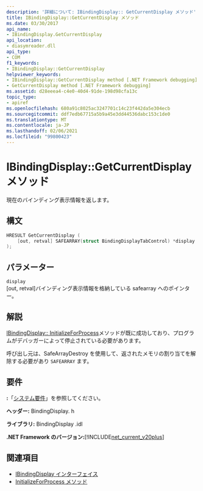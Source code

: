 ```yaml
---
description: '詳細について: IBindingDisplay:: GetCurrentDisplay メソッド'
title: IBindingDisplay::GetCurrentDisplay メソッド
ms.date: 03/30/2017
api_name:
- IBindingDisplay.GetCurrentDisplay
api_location:
- diasymreader.dll
api_type:
- COM
f1_keywords:
- IBindingDisplay::GetCurrentDisplay
helpviewer_keywords:
- IBindingDisplay::GetCurrentDisplay method [.NET Framework debugging]
- GetCurrentDisplay method [.NET Framework debugging]
ms.assetid: d28eeea4-c4e0-40d4-91de-198d98cfa13c
topic_type:
- apiref
ms.openlocfilehash: 680a91c8025ac3247701c14c23f442da5e304ecb
ms.sourcegitcommit: ddf7edb67715a5b9a45e3dd44536dabc153c1de0
ms.translationtype: MT
ms.contentlocale: ja-JP
ms.lasthandoff: 02/06/2021
ms.locfileid: "99800423"
---
```

# <a name="ibindingdisplaygetcurrentdisplay-method"></a>IBindingDisplay::GetCurrentDisplay メソッド

現在のバインディング表示情報を返します。  
  
## <a name="syntax"></a>構文  
  
```cpp  
HRESULT GetCurrentDisplay (  
    [out, retval] SAFEARRAY(struct BindingDisplayTabControl) *display  
);  
```  
  
## <a name="parameters"></a>パラメーター  

 `display`  
 [out, retval]バインディング表示情報を格納している safearray へのポインター。  
  
## <a name="remarks"></a>解説  

 [IBindingDisplay:: InitializeForProcess](ibindingdisplay-initializeforprocess-method.md)メソッドが既に成功しており、プログラムがデバッガーによって停止されている必要があります。  
  
 呼び出し元は、SafeArrayDestroy を使用して、返されたメモリの割り当てを解除する必要があり `SAFEARRAY` ます。 [](/previous-versions/windows/desktop/api/oleauto/nf-oleauto-safearraydestroy)  
  
## <a name="requirements"></a>要件  

 **:**「[システム要件](../../get-started/system-requirements.md)」を参照してください。  
  
 **ヘッダー:** BindingDisplay. h  
  
 **ライブラリ:** BindingDisplay .idl  
  
 **.NET Framework のバージョン:**[!INCLUDE[net_current_v20plus](../../../../includes/net-current-v20plus-md.md)]  
  
## <a name="see-also"></a>関連項目

- [IBindingDisplay インターフェイス](ibindingdisplay-interface.md)
- [InitializeForProcess メソッド](ibindingdisplay-initializeforprocess-method.md)
